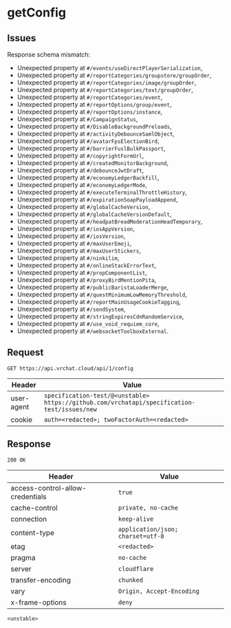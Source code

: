 # getConfig

## Issues
Response schema mismatch:
* Unexpected property at ``#/events/useDirectPlayerSerialization``,
* Unexpected property at ``#/reportCategories/groupstore/groupOrder``,
* Unexpected property at ``#/reportCategories/image/groupOrder``,
* Unexpected property at ``#/reportCategories/text/groupOrder``,
* Unexpected property at ``#/reportCategories/event``,
* Unexpected property at ``#/reportOptions/group/event``,
* Unexpected property at ``#/reportOptions/instance``,
* Unexpected property at ``#/CampaignStatus``,
* Unexpected property at ``#/DisableBackgroundPreloads``,
* Unexpected property at ``#/activityDebounceSamlObject``,
* Unexpected property at ``#/avatarFpsElectionBird``,
* Unexpected property at ``#/barrierFuslBulkPassport``,
* Unexpected property at ``#/copyrightFormUrl``,
* Unexpected property at ``#/createdMonitorBackground``,
* Unexpected property at ``#/debounceJwtDraft``,
* Unexpected property at ``#/economyLedgerBackfill``,
* Unexpected property at ``#/economyLedgerMode``,
* Unexpected property at ``#/executeTerminalThrottleHistory``,
* Unexpected property at ``#/expirationSoapPayloadAppend``,
* Unexpected property at ``#/globalCacheVersion``,
* Unexpected property at ``#/globalCacheVersionDefault``,
* Unexpected property at ``#/headpatBreadModerationHeadTemporary``,
* Unexpected property at ``#/iosAppVersion``,
* Unexpected property at ``#/iosVersion``,
* Unexpected property at ``#/maxUserEmoji``,
* Unexpected property at ``#/maxUserStickers``,
* Unexpected property at ``#/ninkilim``,
* Unexpected property at ``#/onlineStackErrorText``,
* Unexpected property at ``#/propComponentList``,
* Unexpected property at ``#/proxyBirdMentionPita``,
* Unexpected property at ``#/publicBaristaLoaderMerge``,
* Unexpected property at ``#/questMinimumLowMemoryThreshold``,
* Unexpected property at ``#/reportMainUsageCookieTagging``,
* Unexpected property at ``#/sendSystem``,
* Unexpected property at ``#/stringExpiresCdnRandomService``,
* Unexpected property at ``#/use_void_requiem_core``,
* Unexpected property at ``#/websocketToolboxExternal``.
## Request
`GET https://api.vrchat.cloud/api/1/config`

| Header | Value |
| ------ | ----- |
| user-agent | `specification-test/@<unstable> https://github.com/vrchatapi/specification-test/issues/new` |
| cookie | `auth=<redacted>; twoFactorAuth=<redacted>` |


## Response
`200 OK`

| Header | Value |
| ------ | ----- |
| access-control-allow-credentials | `true` |
| cache-control | `private, no-cache` |
| connection | `keep-alive` |
| content-type | `application/json; charset=utf-8` |
| etag | `<redacted>` |
| pragma | `no-cache` |
| server | `cloudflare` |
| transfer-encoding | `chunked` |
| vary | `Origin, Accept-Encoding` |
| x-frame-options | `deny` |

```jsonc
<unstable>
```
